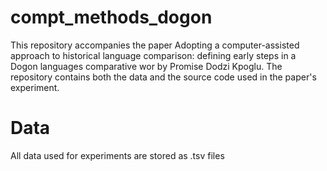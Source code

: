 # compt_methods_dogon
This repository accompanies the paper Adopting a computer-assisted approach to historical language comparison: defining early steps in a Dogon languages comparative wor by Promise Dodzi Kpoglu. 
The repository contains both the data and the source code used in the paper's experiment.

# Data
All data used for experiments are stored as .tsv files
